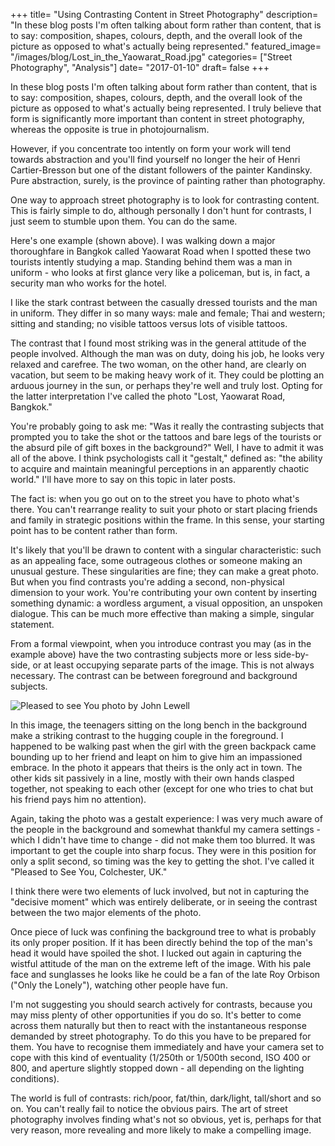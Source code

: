 +++
title= "Using Contrasting Content in Street Photography"
description= "In these blog posts I'm often talking about form rather than content, that is to say: composition, shapes, colours, depth, and the overall look of the picture as opposed to what's actually being represented."
featured_image= "/images/blog/Lost_in_the_Yaowarat_Road.jpg"
categories= ["Street Photography", "Analysis"]
date= "2017-01-10"
draft= false
+++

In these blog posts I'm often talking about form rather than content, that is to say: composition, shapes, colours, depth, and the overall look of the picture as opposed to what's actually being represented. I truly believe that form is significantly more important than content in street photography, whereas the opposite is true in photojournalism.

However, if you concentrate too intently on form your work will tend towards abstraction and you'll find yourself no longer the heir of Henri Cartier-Bresson but one of the distant followers of the painter Kandinsky. Pure abstraction, surely, is the province of painting rather than photography.

One way to approach street photography is to look for contrasting content. This is fairly simple to do, although personally I don't hunt for contrasts, I just seem to stumble upon them. You can do the same.

Here's one example (shown above). I was walking down a major thoroughfare in Bangkok called Yaowarat Road when I spotted these two tourists intently studying a map. Standing behind them was a man in uniform - who looks at first glance very like a policeman, but is, in fact, a security man who works for the hotel.

I like the stark contrast between the casually dressed tourists and the man in uniform. They differ in so many ways: male and female; Thai and western; sitting and standing; no visible tattoos versus lots of visible tattoos.

The contrast that I found most striking was in the general attitude of the people involved. Although the man was on duty, doing his job, he looks very relaxed and carefree. The two woman, on the other hand, are clearly on vacation, but seem to be making heavy work of it. They could be plotting an arduous journey in the sun, or perhaps they're well and truly lost. Opting for the latter interpretation I've called the photo "Lost, Yaowarat Road, Bangkok."

You're probably going to ask me: "Was it really the contrasting subjects that prompted you to take the shot or the tattoos and bare legs of the tourists or the absurd pile of gift boxes in the background?" Well, I have to admit it was all of the above. I think psychologists call it "gestalt," defined as: "the ability to acquire and maintain meaningful perceptions in an apparently chaotic world." I'll have more to say on this topic in later posts.

The fact is: when you go out on to the street you have to photo what's there. You can't rearrange reality to suit your photo or start placing friends and family in strategic positions within the frame. In this sense, your starting point has to be content rather than form.

It's likely that you'll be drawn to content with a singular characteristic: such as an appealing face, some outrageous clothes or someone making an unusual gesture. These singularities are fine; they can make a great photo. But when you find contrasts you're adding a second, non-physical dimension to your work. You're contributing your own content by inserting something dynamic: a wordless argument, a visual opposition, an unspoken dialogue. This can be much more effective than making a simple, singular statement.

From a formal viewpoint, when you introduce contrast you may (as in the example above) have the two contrasting subjects more or less side-by-side, or at least occupying separate parts of the image. This is not always necessary. The contrast can be between foreground and background subjects.

<img class="lazyload" data-src="/images/blog/Pleased_to_see_You.jpg" alt="Pleased to see You photo by John Lewell">

In this image, the teenagers sitting on the long bench in the background make a striking contrast to the hugging couple in the foreground. I happened to be walking past when the girl with the green backpack came bounding up to her friend and leapt on him to give him an impassioned embrace. In the photo it appears that theirs is the only act in town. The other kids sit passively in a line, mostly with their own hands clasped together, not speaking to each other (except for one who tries to chat but his friend pays him no attention).

Again, taking the photo was a gestalt experience: I was very much aware of the people in the background and somewhat thankful my camera settings - which I didn't have time to change - did not make them too blurred. It was important to get the couple into sharp focus. They were in this position for only a split second, so timing was the key to getting the shot. I've called it "Pleased to See You, Colchester, UK."

I think there were two elements of luck involved, but not in capturing the "decisive moment" which was entirely deliberate, or in seeing the contrast between the two major elements of the photo.

Once piece of luck was confining the background tree to what is probably its only proper position. If it has been directly behind the top of the man's head it would have spoiled the shot. I lucked out again in capturing the wistful attitude of the man on the extreme left of the image. With his pale face and sunglasses he looks like he could be a fan of the late Roy Orbison ("Only the Lonely"), watching other people have fun.

I'm not suggesting you should search actively for contrasts, because you may miss plenty of other opportunities if you do so. It's better to come across them naturally but then to react with the instantaneous response demanded by street photography. To do this you have to be prepared for them. You have to recognise them immediately and have your camera set to cope with this kind of eventuality (1/250th or 1/500th second, ISO 400 or 800, and aperture slightly stopped down - all depending on the lighting conditions).

The world is full of contrasts: rich/poor, fat/thin, dark/light, tall/short and so on. You can't really fail to notice the obvious pairs. The art of street photography involves finding what's not so obvious, yet is, perhaps for that very reason, more revealing and more likely to make a compelling image.